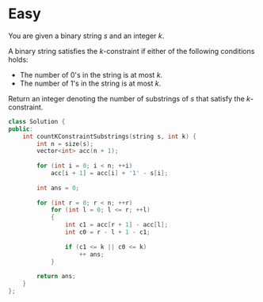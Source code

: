 # Easy

You are given a binary string $s$ and an integer $k$.

A binary string satisfies the $k$-constraint if either of the following conditions holds:

- The number of 0's in the string is at most $k$.
- The number of 1's in the string is at most $k$.

Return an integer denoting the number of substrings of $s$ that satisfy the $k$-constraint.

```cpp
class Solution {
public:
    int countKConstraintSubstrings(string s, int k) {
        int n = size(s);
        vector<int> acc(n + 1);
        
        for (int i = 0; i < n; ++i)
            acc[i + 1] = acc[i] + '1' - s[i];
        
        int ans = 0;
        
        for (int r = 0; r < n; ++r)
            for (int l = 0; l <= r; ++l)
            {
                int c1 = acc[r + 1] - acc[l];
                int c0 = r - l + 1 - c1;
                
                if (c1 <= k || c0 <= k)
                    ++ ans;
            }
        
        return ans;
    }
};
```
